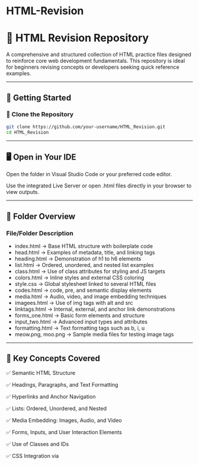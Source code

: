 # HTML-Revision

# 📘 HTML Revision Repository

A comprehensive and structured collection of HTML practice files designed to reinforce core web development fundamentals. This repository is ideal for beginners revising concepts or developers seeking quick reference examples.

---

## 🚀 Getting Started

### 🔧 Clone the Repository

```bash
git clone https://github.com/your-username/HTML_Revision.git
cd HTML_Revision
```

---

## 🖥️ Open in Your IDE
Open the folder in Visual Studio Code or your preferred code editor.

Use the integrated Live Server or open .html files directly in your browser to view outputs.

---

## 📁 Folder Overview

### File/Folder	          Description

- index.html ->	          Base HTML structure with boilerplate code
- head.html	->            Examples of metadata, title, and linking tags
- heading.html	->        Demonstration of h1 to h6 elements
- list.html	->            Ordered, unordered, and nested list examples
- class.html	->          Use of class attributes for styling and JS targets
- colors.html	->          Inline styles and external CSS coloring
- style.css	->            Global stylesheet linked to several HTML files
- codes.html ->           code, pre, and semantic display elements
- media.html	->          Audio, video, and image embedding techniques
- imagees.html	->        Use of img tags with alt and src
- linktags.html	->        Internal, external, and anchor link demonstrations
- forms_one.html	->      Basic form elements and structure
- input_two.html	->      Advanced input types and attributes
- formatting.html	->      Text formatting tags such as b, i, u
- meow.png, moo.png	->    Sample media files for testing image tags

---

## 🧠 Key Concepts Covered
✅ Semantic HTML Structure

✅ Headings, Paragraphs, and Text Formatting

✅ Hyperlinks and Anchor Navigation

✅ Lists: Ordered, Unordered, and Nested

✅ Media Embedding: Images, Audio, and Video

✅ Forms, Inputs, and User Interaction Elements

✅ Use of Classes and IDs

✅ CSS Integration via <style> and external files

✅ Accessibility and Best Practices

---

## 💼 Use Cases
📘 Personal revision and quick reference

🧑‍🏫 Teaching aid for HTML fundamentals

🧪 Browser-based practice and testing

📂 Building blocks for web development projects

---

## 🤝 Contributing
This repository is maintained as a personal resource, but community contributions are welcome.

### To contribute:

- Fork this repository
- Create a new branch
```
git checkout -b feature-name
```

- Commit your changes
```
git commit -m "Describe your changes"
```

- Push to your fork
```
git push origin feature-name
```
- Submit a Pull Request and describe your updates.

---

## 🙌 Acknowledgements
Gratitude to the Youtube Channel:

### Chai aur Code

---

✨ Stay Curious, Keep Building!

Maintained by: Ojas Kumar Singh
